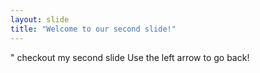 ```yaml
---
layout: slide
title: "Welcome to our second slide!"
---
```

" checkout my second slide
Use the left arrow to go back!
